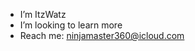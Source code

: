 - I’m ItzWatz 
- I’m looking to learn more
- Reach me: ninjamaster360@icloud.com

<!---
ItzWatz/ItzWatz is a ✨ special ✨ repository because its `README.md` (this file) appears on your GitHub profile.
You can click the Preview link to take a look at your changes.
--->
